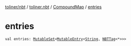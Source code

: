 [toliner/nbt](../../index.md) / [toliner.nbt](../index.md) / [CompoundMap](index.md) / [entries](./entries.md)

# entries

`val entries: `[`MutableSet`](https://kotlinlang.org/api/latest/jvm/stdlib/kotlin.collections/-mutable-set/index.html)`<`[`MutableEntry`](https://kotlinlang.org/api/latest/jvm/stdlib/kotlin.collections/-mutable-map/-mutable-entry/index.html)`<`[`String`](https://kotlinlang.org/api/latest/jvm/stdlib/kotlin/-string/index.html)`, `[`NBTTag`](../-n-b-t-tag/index.md)`<*>>>`